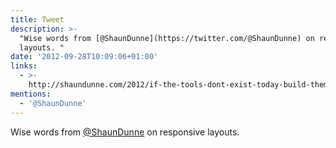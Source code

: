 ```yaml
---
title: Tweet
description: >-
  "Wise words from [@ShaunDunne](https://twitter.com/@ShaunDunne) on responsive
  layouts. "
date: '2012-09-28T10:09:06+01:00'
links:
  - >-
    http://shaundunne.com/2012/if-the-tools-dont-exist-today-build-them-for-tomorrow
mentions:
  - '@ShaunDunne'
---
```

Wise words from [@ShaunDunne](https://twitter.com/@ShaunDunne) on responsive layouts. 
